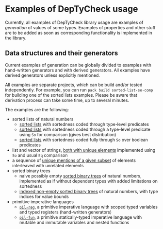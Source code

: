 # Examples of DepTyCheck usage

Currently, all examples of DepTyCheck library usage are examples of *generation* of values of some types.
Examples of properties and other stuff are to be added as soon as corresponding functionality is implemented in the library.

## Data structures and their generators

Current examples of generation can be globally divided to examples with hand-written generators and with derived generators.
All examples have derived generators unless explicitly mentioned.

All examples are separate projects, which can be build and/or tested independently.
For example, you can run `pack build sorted-list-so-comp` for building one of the sorted lists examples.
Please be aware that derivation process can take some time, up to several minutes.

The examples are the following:

- sorted lists of natural numbers
  - [sorted lists](sorted-list-tl-pred/) with sortedness coded through type-level predicates
  - [sorted lists](sorted-list-so-comp/) with sortedness coded through a type-level predicate using `So` for comparison (gives best distribution)
  - [sorted lists](sorted-list-so-full/) with sortedness coded fully through `So` over boolean predicates
- list and vector of strings, [both with unique elements](uniq-list/) implemented using `So` and usual `Eq` comparison
- a sequence of [unique mentions of a given subset](covering-seq/) of elements interleaved with unrelated elements
- sorted binary trees
  - naive possibly empty [sorted binary trees](sorted-tree-naive/) of natural numbers, implemented as if without dependent types
    with added limitations on sortedness
  - [indexed non-empty sorted binary trees](sorted-tree-indexed/) of natural numbers, with type indices for value bounds
- primitive imperative languages
  - [`pil-reg`](pil-reg/), a primitive imperative language with scoped typed variables and typed registers (hand-written generators)
  - [`pil-fun`](pil-fun/), a primitive statically-typed imperative language with mutable and immutable variables and nested functions
